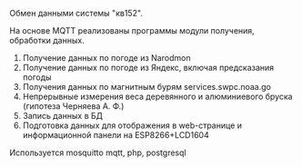 Обмен данными системы "кв152".

На основе MQTT реализованы программы модули получения, обработки данных.
1. Получение данных по погоде из Narodmon
2. Получение данных по погоде из Яндекс, включая предсказания погоды
3. Получения данных по магнитным бурям  services.swpc.noaa.go
4. Непрерывные измерения веса деревянного и алюминиевого бруска (гипотеза Черняева А. Ф.)
4. Запись данных в БД
5. Подготовка данных для отображения в web-странице и информационной панели на ESP8266+LCD1604

Используется mosquitto mqtt, php, postgresql 
